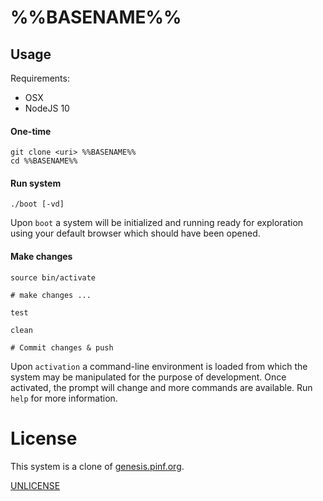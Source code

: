 %%BASENAME%%
============

Usage
-----

Requirements:

  * OSX
  * NodeJS 10

#### One-time

	git clone <uri> %%BASENAME%%
	cd %%BASENAME%%

#### Run system

	./boot [-vd]

Upon `boot` a system will be initialized and running ready for exploration using your default browser which should have been opened.

#### Make changes

	source bin/activate

	# make changes ...

	test

	clean

	# Commit changes & push

Upon `activation` a command-line environment is loaded from which the system may be manipulated for the purpose of development. Once activated, the prompt will change and more commands are available. Run `help` for more information.


License
=======

This system is a clone of [genesis.pinf.org](http://genesis.pinf.org).

[UNLICENSE](http://unlicense.org/)

